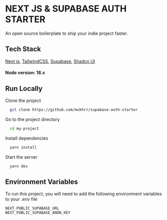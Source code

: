 
# NEXT JS & SUPABASE AUTH STARTER

An open source boilerplate to ship your indie project faster.  


## Tech Stack

[Next js]([url](https://nextjs.org/)), [TailwindCSS]([url](https://tailwindcss.com/)), [Supabase]([url](https://supabase.com/)), [Shadcn UI]([url](https://ui.shadcn.com/))


#### Node version: 18.x
## Run Locally

Clone the project

```bash
  git clone https://github.com/mukhrr/supabase-auth-starter
```

Go to the project directory

```bash
  cd my-project
```

Install dependencies

```bash
  yarn install
```

Start the server

```bash
  yarn dev
```


## Environment Variables

To run this project, you will need to add the following environment variables to your .env file

`NEXT_PUBLIC_SUPABASE_URL` \
`NEXT_PUBLIC_SUPABASE_ANON_KEY`
